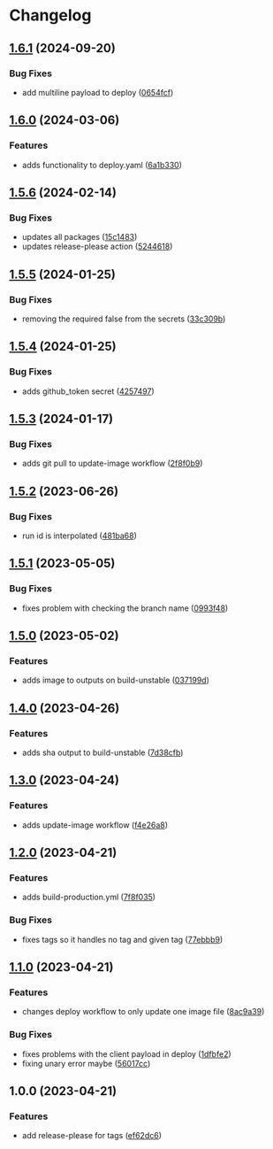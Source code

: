 # Changelog

## [1.6.1](https://github.com/mlibrary/platform-engineering-workflows/compare/v1.6.0...v1.6.1) (2024-09-20)


### Bug Fixes

* add multiline payload to deploy ([0654fcf](https://github.com/mlibrary/platform-engineering-workflows/commit/0654fcf173d868b670f4ac283e4f8fceec6f299c))

## [1.6.0](https://github.com/mlibrary/platform-engineering-workflows/compare/v1.5.6...v1.6.0) (2024-03-06)


### Features

* adds functionality to deploy.yaml ([6a1b330](https://github.com/mlibrary/platform-engineering-workflows/commit/6a1b330a68b6dc3f2da168177a53fbbe0d2467fb))

## [1.5.6](https://github.com/mlibrary/platform-engineering-workflows/compare/v1.5.5...v1.5.6) (2024-02-14)


### Bug Fixes

* updates all packages ([15c1483](https://github.com/mlibrary/platform-engineering-workflows/commit/15c148353eeb951fe62ab1e12d37c08fa9ca8e8f))
* updates release-please action ([5244618](https://github.com/mlibrary/platform-engineering-workflows/commit/5244618c5c21390402a9cbd29c37edeb48c6b341))

## [1.5.5](https://github.com/mlibrary/platform-engineering-workflows/compare/v1.5.4...v1.5.5) (2024-01-25)


### Bug Fixes

* removing the required false from the secrets ([33c309b](https://github.com/mlibrary/platform-engineering-workflows/commit/33c309beb61a916ce4b7fe0460dd82d9cef4e5a3))

## [1.5.4](https://github.com/mlibrary/platform-engineering-workflows/compare/v1.5.3...v1.5.4) (2024-01-25)


### Bug Fixes

* adds github_token secret ([4257497](https://github.com/mlibrary/platform-engineering-workflows/commit/425749761cb1915364d63d745e739c446b0512a2))

## [1.5.3](https://github.com/mlibrary/platform-engineering-workflows/compare/v1.5.2...v1.5.3) (2024-01-17)


### Bug Fixes

* adds git pull to update-image workflow ([2f8f0b9](https://github.com/mlibrary/platform-engineering-workflows/commit/2f8f0b92bc5579c3771b288a7ffdc2fa1bb207ee))

## [1.5.2](https://github.com/mlibrary/platform-engineering-workflows/compare/v1.5.1...v1.5.2) (2023-06-26)


### Bug Fixes

* run id is interpolated ([481ba68](https://github.com/mlibrary/platform-engineering-workflows/commit/481ba6850e19c01fce428591769b19bc8d462917))

## [1.5.1](https://github.com/mlibrary/platform-engineering-workflows/compare/v1.5.0...v1.5.1) (2023-05-05)


### Bug Fixes

* fixes problem with checking the branch name ([0993f48](https://github.com/mlibrary/platform-engineering-workflows/commit/0993f482e3a95d066ab03eea19a27de35be5c542))

## [1.5.0](https://github.com/mlibrary/platform-engineering-workflows/compare/v1.4.0...v1.5.0) (2023-05-02)


### Features

* adds image to outputs on build-unstable ([037199d](https://github.com/mlibrary/platform-engineering-workflows/commit/037199df66c0d2d2d741699a3a093d58d8de120b))

## [1.4.0](https://github.com/mlibrary/platform-engineering-workflows/compare/v1.3.0...v1.4.0) (2023-04-26)


### Features

* adds sha output to build-unstable ([7d38cfb](https://github.com/mlibrary/platform-engineering-workflows/commit/7d38cfb669e5a4e0626b394a77ecca21121481cb))

## [1.3.0](https://github.com/mlibrary/platform-engineering-workflows/compare/v1.2.0...v1.3.0) (2023-04-24)


### Features

* adds update-image workflow ([f4e26a8](https://github.com/mlibrary/platform-engineering-workflows/commit/f4e26a8ece18c7dbcd650da58c9a5f169c26be0c))

## [1.2.0](https://github.com/mlibrary/platform-engineering-workflows/compare/v1.1.0...v1.2.0) (2023-04-21)


### Features

* adds build-production.yml ([7f8f035](https://github.com/mlibrary/platform-engineering-workflows/commit/7f8f0354d999e8da68e44bc74c13a0d782014010))


### Bug Fixes

* fixes tags so it handles no tag and given tag ([77ebbb9](https://github.com/mlibrary/platform-engineering-workflows/commit/77ebbb92bde911cf301bb993e0c334c490ddbfb8))

## [1.1.0](https://github.com/mlibrary/platform-engineering-workflows/compare/v1.0.0...v1.1.0) (2023-04-21)


### Features

* changes deploy workflow to only update one image file ([8ac9a39](https://github.com/mlibrary/platform-engineering-workflows/commit/8ac9a39196dd366a7fefbced3b9436b941939310))


### Bug Fixes

* fixes problems with the client payload in deploy ([1dfbfe2](https://github.com/mlibrary/platform-engineering-workflows/commit/1dfbfe28dabb2fdb5b1fdaec5e3bb84e1b19aa62))
* fixing unary error maybe ([56017cc](https://github.com/mlibrary/platform-engineering-workflows/commit/56017cc490603bb214937ad47bde6ed75ffb91bd))

## 1.0.0 (2023-04-21)


### Features

* add release-please for tags ([ef62dc6](https://github.com/mlibrary/platform-engineering-workflows/commit/ef62dc654c806a08d9530c9347e8cb45179233f0))
